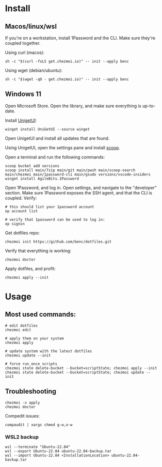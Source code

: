 # Install

## Macos/linux/wsl

If you're on a workstation, install 1Password and the CLI. Make sure they're coupled together.

Using curl (macos):

    sh -c "$(curl -fsLS get.chezmoi.io)" -- init --apply benc

Using wget (debian/ubuntu):

    sh -c "$(wget -qO - get.chezmoi.io)" -- init --apply benc

## Windows 11

Open Microsoft Store. Open the library, and make sure everything is up-to-date.

Install [UnigetUI](https://www.marticliment.com/unigetui/):

    winget install UniGetUI --source winget

Open UnigetUI and install all updates that are found.

Using UnigetUI, open the settings pane and install [scoop](https://scoop.sh).

Open a terminal and run the following commands:

    scoop bucket add versions
    scoop install main/7zip main/git main/pwsh main/scoop-search main/chezmoi main/1password-cli main/gsudo versions/vscode-insiders
    winget install AgileBits.1Password

Open 1Password, and log in. Open settings, and navigate to the "developer" section. Make sure 1Password exposes the SSH agent, and that the CLI is coupled. Verify:

    # this should list your 1password account
    op account list

    # verify that 1password can be used to log in:
    op signin

Get dotfiles repo:

    chezmoi init https://github.com/benc/dotfiles.git

Verify that everything is working:

    chezmoi doctor

Apply dotfiles, and profit:

    chezmoi apply --init

# Usage

## Most used commands:

    # edit dotfiles
    chezmoi edit

    # apply them on your system
    chezmoi apply

    # update system with the latest dotfiles
    chezmoi update --init

    # force run_once scripts
    chezmoi state delete-bucket --bucket=scriptState; chezmoi apply --init
    chezmoi state delete-bucket --bucket=scriptState; chezmoi update --init

## Troubleshooting

    chezmoi -v apply
    chezmoi doctor

Compedit issues:

    compaudit | xargs chmod g-w,o-w

### WSL2 backup

    wsl --terminate "Ubuntu-22.04"
    wsl --export Ubuntu-22.04 ubuntu-22.04-backup.tar
    wsl --import Ubuntu-22.04 <InstallationLocation> ubuntu-22.04-backup.tar
